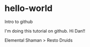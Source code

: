 # hello-world
Intro to github

I'm doing this tutorial on github.  Hi Dan!!

Elemental Shaman > Resto Druids
